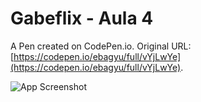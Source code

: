 # Gabeflix - Aula 4

A Pen created on CodePen.io. Original URL: [https://codepen.io/ebagyu/full/vYjLwYe](https://codepen.io/ebagyu/full/vYjLwYe).

![App Screenshot](https://im.ezgif.com/tmp/ezgif-1-074070646b.gif)
